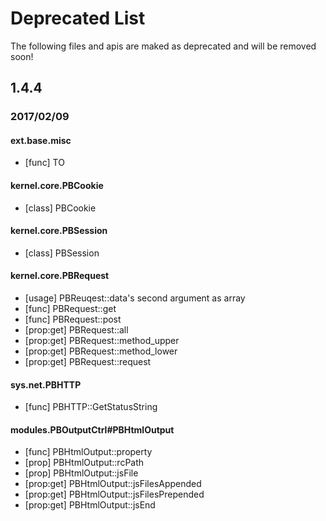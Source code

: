 # Deprecated List #
The following files and apis are maked as deprecated and will be removed soon!


## 1.4.4 ##
### 2017/02/09 ###
#### ext.base.misc ####
- [func] TO

#### kernel.core.PBCookie ####
- [class] PBCookie

#### kernel.core.PBSession ####
- [class] PBSession

#### kernel.core.PBRequest ####
- [usage] PBReuqest::data's second argument as array
- [func] PBRequest::get
- [func] PBRequest::post
- [prop:get] PBRequest::all
- [prop:get] PBRequest::method_upper
- [prop:get] PBRequest::method_lower
- [prop:get] PBRequest::request

#### sys.net.PBHTTP ####
- [func] PBHTTP::GetStatusString

#### modules.PBOutputCtrl\#PBHtmlOutput ####
- [func] PBHtmlOutput::property
- [prop] PBHtmlOutput::rcPath
- [prop] PBHtmlOutput::jsFile
- [prop:get] PBHtmlOutput::jsFilesAppended
- [prop:get] PBHtmlOutput::jsFilesPrepended
- [prop:get] PBHtmlOutput::jsEnd

